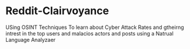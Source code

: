 # Reddit-Clairvoyance
USing OSINT Techniques To learn about Cyber Attack Rates
and gtheirng intrest in the top users and malacios actors and posts using a Natrual Language Analyzaer
